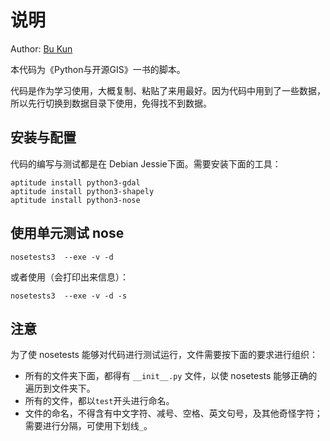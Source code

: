 # 说明

Author: [Bu Kun](http://www.osgeo.cn)

本代码为《Python与开源GIS》一书的脚本。

代码是作为学习使用，大概复制、粘贴了来用最好。因为代码中用到了一些数据，所以先行切换到数据目录下使用，免得找不到数据。

## 安装与配置

代码的编写与测试都是在 Debian Jessie下面。需要安装下面的工具：

    aptitude install python3-gdal
    aptitude install python3-shapely
    aptitude install python3-nose


## 使用单元测试 nose


    nosetests3  --exe -v -d

或者使用（会打印出来信息）： 

    nosetests3  --exe -v -d -s

## 注意
为了使 nosetests 能够对代码进行测试运行，文件需要按下面的要求进行组织：

* 所有的文件夹下面，都得有 `__init__.py` 文件，以使 nosetests 能够正确的遍历到文件夹下。
* 所有的文件，都以`test`开头进行命名。
* 文件的命名，不得含有中文字符、减号、空格、英文句号，及其他奇怪字符；需要进行分隔，可使用下划线`_`。
